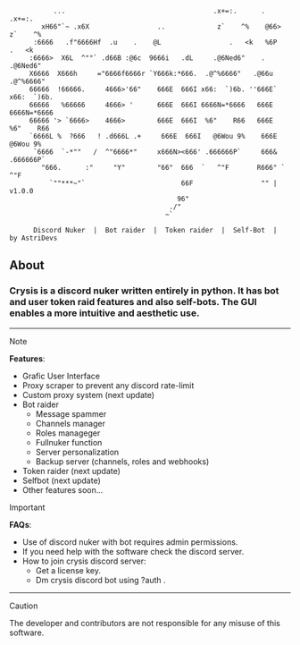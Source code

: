 ```
           ...                                     .x+=:.      .       .x+=:.
        xH66"`~ .x6X                 ..             z`    ^%    @66>    z`    ^%
      :6666   .f"6666Hf  .u    .    @L                 .   <k   %6P        .   <k
     :6666>  X6L  ^""` .d66B :@6c  9666i   .dL     .@6Ned6"    .       .@6Ned6"
     X6666  X666h     ="6666f6666r `Y666k:*666.  .@^%6666"   .@66u   .@^%6666"
     66666  !66666.     4666>'66"    666E  666I x66:  `)6b. ''666E` x66:  `)6b.
     66666   %66666     4666> '      666E  666I 6666N=*6666   666E  6666N=*6666
     66666 '> `6666>    4666>        666E  666I  %6"    R66   666E   %6"    R66
     `6666L %  ?666   ! .d666L .+     666E  666I   @6Wou 9%    666E    @6Wou 9%
      `6666  `-*""   /  ^"6666*"     x666N><666' .666666P`     666&  .666666P`
        "666.      :"     "Y"        "66"  666  `   ^"F       R666" `   ^"F
          `""***~"`                        66F                 "" | v1.0.0
                                          96"
                                        ./"
                                       ~`

      Discord Nuker  |  Bot raider  |  Token raider  |  Self-Bot  |  by AstriDevs
```

## About
### Crysis is a discord nuker written entirely in python. It has bot and user token raid features and also self-bots. The GUI enables a more intuitive and aesthetic use.
--------------------------------------
> [!NOTE]
> **Features**:
> - Grafic User Interface
> - Proxy scraper to prevent any discord rate-limit
> - Custom proxy system (next update)
> - Bot raider
>   - Message spammer
>   - Channels manager
>   - Roles manageger
>   - Fullnuker function
>   - Server personalization
>   - Backup server (channels, roles and webhooks)
> - Token raider (next update)
> - Selfbot (next update)
> - Other features soon...

> [!IMPORTANT]
> **FAQs**:
> - Use of discord nuker with bot requires admin permissions.
> - If you need help with the software check the discord server.
> - How to join crysis discord server:
>   - Get a license key.
>   - Dm crysis discord bot using ?auth <token>.
 --------------------------------------
> [!CAUTION]
> The developer and contributors are not responsible for any misuse of this software.
